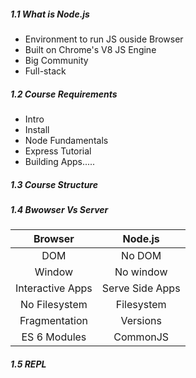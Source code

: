 <h5>1.1 What is Node.js</h5>

- Environment to run JS ouside Browser
- Built on Chrome's V8 JS Engine
- Big Community
- Full-stack
  
<h5>1.2 Course Requirements</h5>

- Intro
- Install
- Node Fundamentals
- Express Tutorial
- Building Apps.....

<h5>1.3 Course Structure</h5>

<h5>1.4 Bwowser Vs Server</h5>

|  Browser  | Node.js  | 
|:---:|:---:|
|  DOM  |No DOM   | 
|Window|No window|
|Interactive Apps|Serve Side Apps|
|No Filesystem|Filesystem|
|Fragmentation|Versions|
|ES 6 Modules|CommonJS|

<h5>1.5 REPL</h5
